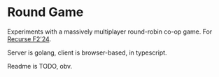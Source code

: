 # Round Game

Experiments with a massively multiplayer round-robin co-op game. For [Recurse F2'24](https://www.recurse.com).

Server is golang, client is browser-based, in typescript.

Readme is TODO, obv.
